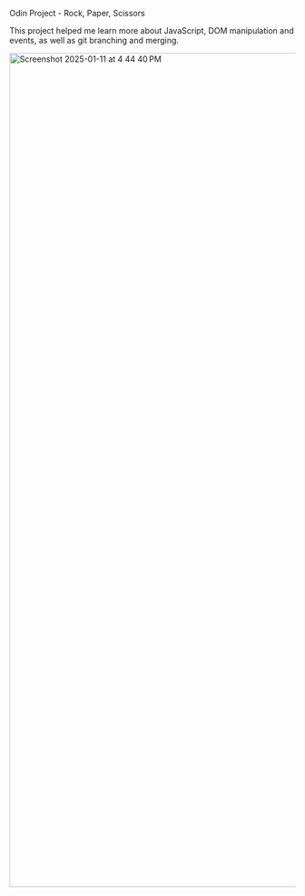 Odin Project - Rock, Paper, Scissors 

This project helped me learn more about JavaScript, DOM manipulation and events, as well as git branching and merging. 


<img width="1470" alt="Screenshot 2025-01-11 at 4 44 40 PM" src="https://github.com/user-attachments/assets/9290c9ee-1f43-4ad5-afe3-87bd4541e79b" />

